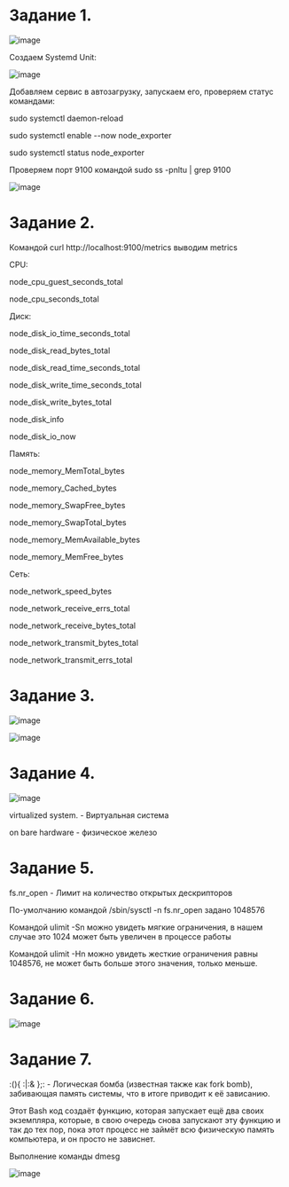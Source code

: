 Задание 1.
================

![image](https://user-images.githubusercontent.com/60341565/142986575-c6d8ad5d-97b1-40a7-887d-60c30ef6e073.png)

Создаем Systemd Unit:

![image](https://user-images.githubusercontent.com/60341565/142986662-ff946d81-a336-457d-ace3-ca50d7e67b7d.png)

Добавляем сервис в автозагрузку, запускаем его, проверяем статус командами:

 sudo systemctl daemon-reload
 
 sudo systemctl enable --now node_exporter
 
 sudo systemctl status node_exporter

Проверяем порт 9100 командой sudo ss -pnltu | grep 9100

![image](https://user-images.githubusercontent.com/60341565/142987123-c9721878-ae66-4f34-b27c-8857c4a448c6.png)

Задание 2.
===================

Командой curl http://localhost:9100/metrics выводим metrics 

CPU:

node_cpu_guest_seconds_total

node_cpu_seconds_total

Диск:

node_disk_io_time_seconds_total

node_disk_read_bytes_total

node_disk_read_time_seconds_total 

node_disk_write_time_seconds_total

node_disk_write_bytes_total

node_disk_info

node_disk_io_now

Память:

node_memory_MemTotal_bytes

node_memory_Cached_bytes

node_memory_SwapFree_bytes

node_memory_SwapTotal_bytes

node_memory_MemAvailable_bytes 

node_memory_MemFree_bytes

Сеть:

node_network_speed_bytes

node_network_receive_errs_total

node_network_receive_bytes_total

node_network_transmit_bytes_total

node_network_transmit_errs_total

Задание 3.
===================

![image](https://user-images.githubusercontent.com/60341565/143031125-2fa8e88e-4ee2-4bbd-90fa-84dfb7c706ee.png)

![image](https://user-images.githubusercontent.com/60341565/143031201-46431238-17b8-43e5-90a5-5108208da362.png)

Задание 4.
===================

![image](https://user-images.githubusercontent.com/60341565/143036293-4b474b71-8ee5-4da8-88ac-77143c93fa40.png)

virtualized system. - Виртуальная система

on bare hardware - физическое железо

Задание 5.
===================

fs.nr_open - Лимит на количество открытых дескрипторов

По-умолчанию командой /sbin/sysctl -n fs.nr_open задано 1048576

Командой ulimit -Sn  можно увидеть мягкие ограничения, в нашем случае это 1024 может быть увеличен в процессе работы

Командой ulimit -Hn можно увидеть жесткие ограничения равны 1048576, не может быть больше этого значения, только меньше.

Задание 6.
==================

![image](https://user-images.githubusercontent.com/60341565/143076235-ee62009b-3a9f-4ff2-8397-2b0095e57b90.png)

Задание 7.
=================

:(){ :|:& };: - Логическая бомба (известная также как fork bomb), забивающая память системы, что в итоге приводит к её зависанию.

Этот Bash код создаёт функцию, которая запускает ещё два своих экземпляра, которые, в свою очередь снова запускают эту функцию и так до тех пор, пока этот процесс не займёт всю физическую память компьютера, и он просто не зависнет.

Выполнение команды dmesg

![image](https://user-images.githubusercontent.com/60341565/143078165-9aaf70a9-9924-4ae0-81cd-a2bcc33daefa.png)

